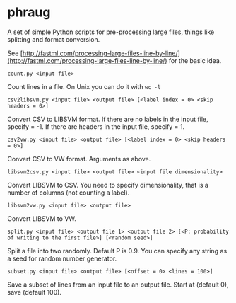 phraug
======

A set of simple Python scripts for pre-processing large files, things like splitting and format conversion.

See [http://fastml.com/processing-large-files-line-by-line/](http://fastml.com/processing-large-files-line-by-line/) for the basic idea.

`count.py <input file>`

Count lines in a file. On Unix you can do it with `wc -l`

`csv2libsvm.py <input file> <output file> [<label index = 0> <skip headers = 0>]`

Convert CSV to LIBSVM format. If there are no labels in the input file, specify <label index> = -1. If there are headers in the input file, specify <skip headers> = 1.

`csv2vw.py <input file> <output file> [<label index = 0> <skip headers = 0>]`

Convert CSV to VW format. Arguments as above.

`libsvm2csv.py <input file> <output file> <input file dimensionality>`

Convert LIBSVM to CSV. You need to specify dimensionality, that is a number of columns (not counting a label).

`libsvm2vw.py <input file> <output file>`

Convert LIBSVM to VW.

`split.py <input file> <output file 1> <output file 2> [<P: probability of writing to the first file>] [<random seed>]`

Split a file into two randomly. Default P is 0.9. You can specify any string as a seed for random number generator.

`subset.py <input file> <output file> [<offset = 0> <lines = 100>]`

Save a subset of lines from an input file to an output file. Start at <offset> (default 0), save <lines> (default 100).
	
	
	